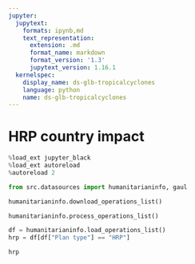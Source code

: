 ```yaml
---
jupyter:
  jupytext:
    formats: ipynb,md
    text_representation:
      extension: .md
      format_name: markdown
      format_version: '1.3'
      jupytext_version: 1.16.1
  kernelspec:
    display_name: ds-glb-tropicalcyclones
    language: python
    name: ds-glb-tropicalcyclones
---
```


# HRP country impact

```python
%load_ext jupyter_black
%load_ext autoreload
%autoreload 2
```

```python
from src.datasources import humanitarianinfo, gaul
```

```python
humanitarianinfo.download_operations_list()
```

```python
humanitarianinfo.process_operations_list()
```

```python
df = humanitarianinfo.load_operations_list()
hrp = df[df["Plan type"] == "HRP"]
```

```python
hrp
```

```python

```
